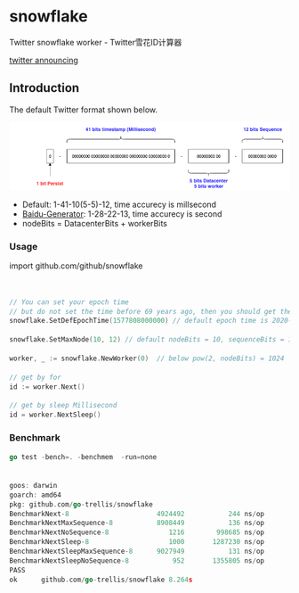# snowflake

Twitter snowflake worker - Twitter雪花ID计算器

[twitter announcing](https://blog.twitter.com/engineering/en_us/a/2010/announcing-snowflake.html)


## Introduction

The default Twitter format shown below.

![snowflake.png](snowflake.png)

* Default: 1-41-10(5-5)-12, time accurecy is millsecond
* [Baidu-Generator](https://github.com/baidu/uid-generator): 1-28-22-13, time accurecy is second
* nodeBits = DatacenterBits + workerBits

### Usage

import github.com/github/snowflake

```go


// You can set your epoch time
// but do not set the time before 69 years ago, then you should get the overflowed number
snowflake.SetDefEpochTime(1577808000000) // default epoch time is 2020-01-01 00:00:00.000

snowflake.SetMaxNode(10, 12) // default nodeBits = 10, sequenceBits = 12

worker, _ := snowflake.NewWorker(0)  // below pow(2, nodeBits) = 1024

// get by for
id := worker.Next()

// get by sleep Millisecond
id = worker.NextSleep()
```

### Benchmark

```go
go test -bench=. -benchmem  -run=none


goos: darwin
goarch: amd64
pkg: github.com/go-trellis/snowflake
BenchmarkNext-8                   	 4924492	       244 ns/op	       0 B/op	       0 allocs/op
BenchmarkNextMaxSequence-8        	 8908449	       136 ns/op	       0 B/op	       0 allocs/op
BenchmarkNextNoSequence-8         	    1216	    998685 ns/op	       0 B/op	       0 allocs/op
BenchmarkNextSleep-8              	    1000	   1287230 ns/op	       1 B/op	       0 allocs/op
BenchmarkNextSleepMaxSequence-8   	 9027949	       131 ns/op	       0 B/op	       0 allocs/op
BenchmarkNextSleepNoSequence-8    	     952	   1355805 ns/op	       0 B/op	       0 allocs/op
PASS
ok  	github.com/go-trellis/snowflake	8.264s
```